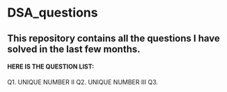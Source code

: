 # DSA_questions
<H2> This repository contains all the questions I have solved in the last few months.</H2>
<H4> HERE IS THE QUESTION LIST:</H4>
Q1. UNIQUE NUMBER II
Q2. UNIQUE NUMBER III
Q3. 


